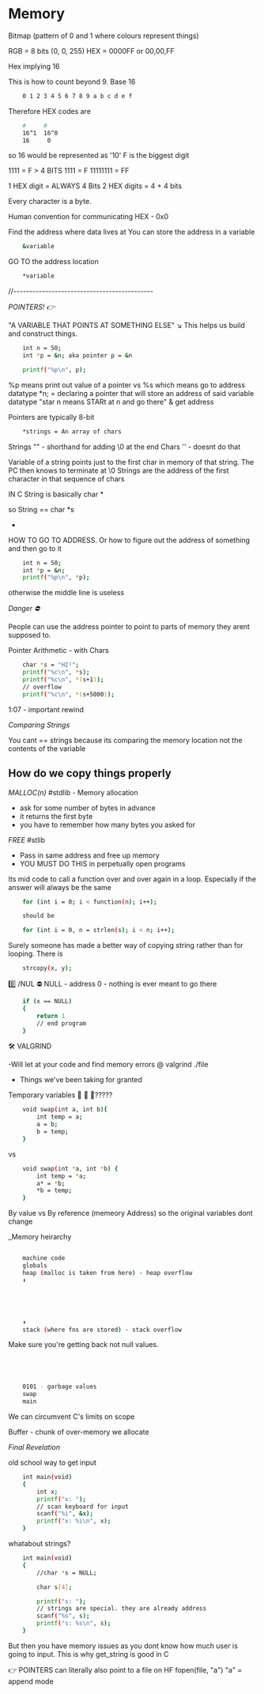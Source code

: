 # Memory

Bitmap (pattern of 0 and 1 where colours represent things)

RGB = 8 bits (0, 0, 255)
HEX = 0000FF or 00,00,FF

Hex implying 16

This is how to count beyond 9. Base 16

```bash
    0 1 2 3 4 5 6 7 8 9 a b c d e f
```

Therefore HEX codes are

```bash
    #     #
    16^1  16^0
    16     0
```

so 16 would be represented as '10'
F is the biggest digit

1111 = F > 4 BITS
1111 = F
11111111 = FF

1 HEX digit = ALWAYS 4 Bits
2 HEX digits = 4 + 4 bits

Every character is a byte.

Human convention for communicating HEX - 0x0

Find the address where data lives at
You can store the address in a variable

```bash
    &variable
```

GO TO the address location

```bash
    *variable
```

//--------------------------------------------

_POINTERS! 👉_

"A VARIABLE THAT POINTS AT SOMETHING ELSE" ↘️
This helps us build and construct things.

```bash
    int n = 50;
    int *p = &n; aka pointer p = &n

    printf("%p\n", p);
```

%p means print out value of a pointer vs %s which means go to address
datatype \*n; = declaring a pointer that will store an address of said variable datatype
"star n means STARt at n and go there"
& get address

Pointers are typically 8-bit

```bash
    *strings = An array of chars
```

Strings "" - shorthand for adding \0 at the end
Chars '' - doesnt do that

Variable of a string points just to the first char in memory of that string. The PC then knows to terminate at \0
Strings are the address of the first character in that sequence of chars

IN C String is basically char \*

so String == char \*s

-

HOW TO GO TO ADDRESS. Or how to figure out the address of something and then go to it

```bash
    int n = 50;
    int *p = &n;
    printf("%p\n", *p);

```

otherwise the middle line is useless

_Danger ⛔️_

People can use the address pointer to point to parts of memory they arent supposed to.

Pointer Arithmetic - with Chars

```bash
    char *s = "HI!";
    printf("%c\n", *s);
    printf("%c\n", *(s+1));
    // overflow
    printf("%c\n", *(s+5000));
```

1:07 - important rewind

_Comparing Strings_

You cant == strings because its comparing the memory location not the contents of the variable

## How do we copy things properly

_MALLOC(n)_ #stdlib - Memory allocation

- ask for some number of bytes in advance
- it returns the first byte
- you have to remember how many bytes you asked for

_FREE_ #stlib

- Pass in same address and free up memory
- YOU MUST DO THIS in perpetually open programs

Its mid code to call a function over and over again in a loop. Especially if the answer will always be the same

```bash
    for (int i = 0; i < function(n); i++);

    should be

    for (int i = 0, n = strlen(s); i < n; i++);
```

Surely someone has made a better way of copying string rather than for looping. There is

```bash
    strcopy(x, y);
```

0️⃣ /NUL
⛔️ NULL - address 0 - nothing is ever meant to go there

```bash
    if (x == NULL)
    {
        return 1
        // end program
    }
```

🛠 VALGRIND

-Will let at your code and find memory errors @ valgrind ./file

- Things we've been taking for granted

Temporary variables 🍷 🔀 🍷?????

```bash
    void swap(int a, int b){
        int temp = a;
        a = b;
        b = temp;
    }
```

vs

```bash
    void swap(int *a, int *b) {
        int temp = *a;
        a* = *b;
        *b = temp;
    }
```

By value vs By reference (memeory Address) so the original variables dont change

\_Memory heirarchy

```bash

    machine code
    globals
    heap (malloc is taken from here) - heap overflow
    ⬇️





    ⬆️
    stack (where fns are stored) - stack overflow
```

Make sure you're getting back not null values.

```bash




    0101 - garbage values
    swap
    main
```

We can circumvent C's limits on scope

Buffer - chunk of over-memory we allocate

_Final Revelation_

old school way to get input

```bash
    int main(void)
    {
        int x;
        printf("x: ");
        // scan keyboard for input
        scanf("%i", &x);
        printf("x: %i\n", x);
    }
```

whatabout strings?

```bash
    int main(void)
    {
        //char *s = NULL;

        char s[4];

        printf("s: ");
        // strings are special. they are already address
        scanf("%s", s);
        printf("s: %s\n", s);
    }
```

But then you have memory issues as you dont know how much user is going to input. This is why get_string is good in C

👉 POINTERS can literally also point to a file on HF
fopen(file, "a") "a" = append mode
